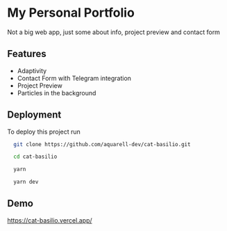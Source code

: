 # My Personal Portfolio

Not a big web app, just some about info, project preview and contact form

## Features

- Adaptivity
- Contact Form with Telegram integration
- Project Preview
- Particles in the background

## Deployment

To deploy this project run

```bash
  git clone https://github.com/aquarell-dev/cat-basilio.git
```

```bash
  cd cat-basilio
```

```bash
  yarn
```

```bash
  yarn dev
```

## Demo

https://cat-basilio.vercel.app/
